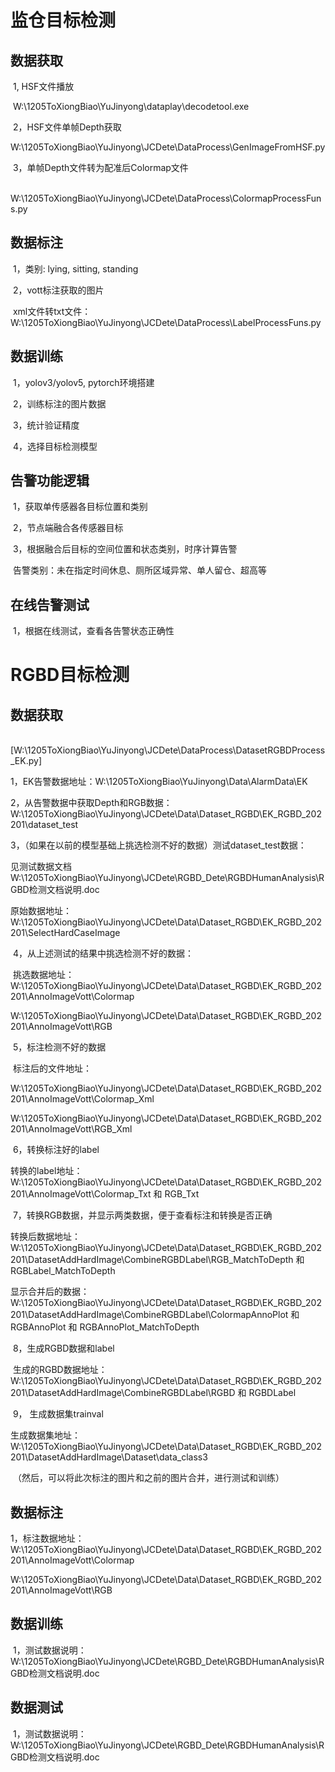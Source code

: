 # 监仓目标检测



## 数据获取

​		1, HSF文件播放

​				W:\1205ToXiongBiao\YuJinyong\dataplay\decodetool.exe

​		2，HSF文件单帧Depth获取

​				W:\1205ToXiongBiao\YuJinyong\JCDete\DataProcess\GenImageFromHSF.py

​		3，单帧Depth文件转为配准后Colormap文件

​				W:\1205ToXiongBiao\YuJinyong\JCDete\DataProcess\ColormapProcessFuns.py

## 数据标注

​		1，类别: lying, sitting, standing

​		2，vott标注获取的图片

​				xml文件转txt文件： W:\1205ToXiongBiao\YuJinyong\JCDete\DataProcess\LabelProcessFuns.py

## 数据训练

​		1，yolov3/yolov5, pytorch环境搭建

​		2，训练标注的图片数据

​		3，统计验证精度

​		4，选择目标检测模型

## 告警功能逻辑

​		1，获取单传感器各目标位置和类别

​		2，节点端融合各传感器目标

​		3，根据融合后目标的空间位置和状态类别，时序计算告警

​				告警类别：未在指定时间休息、厕所区域异常、单人留仓、超高等

## 在线告警测试

​		1，根据在线测试，查看各告警状态正确性





# RGBD目标检测

## 数据获取

​		[W:\1205ToXiongBiao\YuJinyong\JCDete\DataProcess\DatasetRGBDProcess_EK.py]

​		1，EK告警数据地址：W:\1205ToXiongBiao\YuJinyong\Data\AlarmData\EK

​		2，从告警数据中获取Depth和RGB数据：W:\1205ToXiongBiao\YuJinyong\JCDete\Data\Dataset_RGBD\EK_RGBD_202201\dataset_test

​		3，（如果在以前的模型基础上挑选检测不好的数据）测试dataset_test数据：

见测试数据文档  W:\1205ToXiongBiao\YuJinyong\JCDete\RGBD_Dete\RGBDHumanAnalysis\RGBD检测文档说明.doc	

​				原始数据地址：W:\1205ToXiongBiao\YuJinyong\JCDete\Data\Dataset_RGBD\EK_RGBD_202201\SelectHardCaseImage

​		4，从上述测试的结果中挑选检测不好的数据：

​				挑选数据地址： W:\1205ToXiongBiao\YuJinyong\JCDete\Data\Dataset_RGBD\EK_RGBD_202201\AnnoImageVott\Colormap

W:\1205ToXiongBiao\YuJinyong\JCDete\Data\Dataset_RGBD\EK_RGBD_202201\AnnoImageVott\RGB

​		5，标注检测不好的数据

​				标注后的文件地址：

W:\1205ToXiongBiao\YuJinyong\JCDete\Data\Dataset_RGBD\EK_RGBD_202201\AnnoImageVott\Colormap_Xml

W:\1205ToXiongBiao\YuJinyong\JCDete\Data\Dataset_RGBD\EK_RGBD_202201\AnnoImageVott\RGB_Xml

​		6，转换标注好的label

​				转换的label地址：W:\1205ToXiongBiao\YuJinyong\JCDete\Data\Dataset_RGBD\EK_RGBD_202201\AnnoImageVott\Colormap_Txt        和        RGB_Txt

​		7，转换RGB数据，并显示两类数据，便于查看标注和转换是否正确

​				转换后数据地址：W:\1205ToXiongBiao\YuJinyong\JCDete\Data\Dataset_RGBD\EK_RGBD_202201\DatasetAddHardImage\CombineRGBDLabel\RGB_MatchToDepth             和     RGBLabel_MatchToDepth

​				显示合并后的数据：W:\1205ToXiongBiao\YuJinyong\JCDete\Data\Dataset_RGBD\EK_RGBD_202201\DatasetAddHardImage\CombineRGBDLabel\ColormapAnnoPlot          和      RGBAnnoPlot       和     RGBAnnoPlot_MatchToDepth

​		8，生成RGBD数据和label

​				生成的RGBD数据地址： W:\1205ToXiongBiao\YuJinyong\JCDete\Data\Dataset_RGBD\EK_RGBD_202201\DatasetAddHardImage\CombineRGBDLabel\RGBD      和         RGBDLabel

​		9， 生成数据集trainval	

​				生成数据集地址：W:\1205ToXiongBiao\YuJinyong\JCDete\Data\Dataset_RGBD\EK_RGBD_202201\DatasetAddHardImage\Dataset\data_class3

​				（然后，可以将此次标注的图片和之前的图片合并，进行测试和训练）

## 数据标注

​		1，标注数据地址：W:\1205ToXiongBiao\YuJinyong\JCDete\Data\Dataset_RGBD\EK_RGBD_202201\AnnoImageVott\Colormap

W:\1205ToXiongBiao\YuJinyong\JCDete\Data\Dataset_RGBD\EK_RGBD_202201\AnnoImageVott\RGB

## 数据训练

​		1，测试数据说明： W:\1205ToXiongBiao\YuJinyong\JCDete\RGBD_Dete\RGBDHumanAnalysis\RGBD检测文档说明.doc

## 数据测试

​		1，测试数据说明： W:\1205ToXiongBiao\YuJinyong\JCDete\RGBD_Dete\RGBDHumanAnalysis\RGBD检测文档说明.doc

























